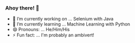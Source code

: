 ### Ahoy there! 👋

- 🔭 I’m currently working on ... Selenium with Java
- 🌱 I’m currently learning ... Machine Learning with Python
- 😄 Pronouns: ... He/Him/His
- ⚡ Fun fact: ... I'm probably an ambivert!

